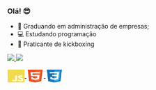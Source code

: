 ### Olá! 😎

 

 


- 🌱 Graduando em administração de empresas;
- 💻 Estudando programação
- 🥊 Praticante de kickboxing
 
 <div>
   <a href="https://github.com/rafaballerini">
   <img height="180em" src="https://github-readme-stats.vercel.app/api?username=Pedro-Wong&show_icons=true&theme=merko&include_all_commits=true&count_private=true"/>
   <img height="180em" src="https://github-readme-stats.vercel.app/api/top-langs/?username=Pedro-Wong&layout=compact&langs_count=7&theme=dark"/>
  
 </div>
  
 <div style="display: inline_block"><br>
 
  <img align="center" alt="Rafa-Js" height="30" width="40" src="https://raw.githubusercontent.com/devicons/devicon/master/icons/javascript/javascript-plain.svg">  
  <img align="center" alt="Rafa-HTML" height="30" width="40" src="https://raw.githubusercontent.com/devicons/devicon/master/icons/html5/html5-original.svg">
  <img align="center" alt="Rafa-CSS" height="30" width="40" src="https://raw.githubusercontent.com/devicons/devicon/master/icons/css3/css3-original.svg">
  
</div>
  
  
  
 
